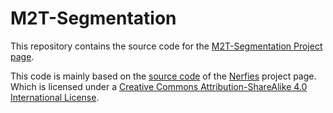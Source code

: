 # M2T-Segmentation

This repository contains the source code for the [M2T-Segmentation Project page](https://rd20karim.github.io/m2t-seg-web).

This code is mainly based on the <a href="https://github.com/nerfies/nerfies.github.io">source code</a> of the <a href="https://nerfies.github.io/">Nerfies</a> project page.
Which is licensed under a <a rel="license" href="http://creativecommons.org/licenses/by-sa/4.0/">Creative Commons Attribution-ShareAlike 4.0 International License</a>.
